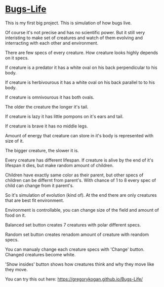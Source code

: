 # [Bugs-Life](https://gregorykogan.github.io/Bugs-Life/)

This is my first big project.
This is simulation of how bugs live.

Of course it's not precise and has no scientific power.
But it still very interisting to make set of creatures and watch of them evolving and interracting with each other
and environment.

There are few specs of every creature. How creature looks highly depends on it specs.

If creature is a predator it has a white oval on his back perpendicular to his body.

If creature is herbivourous it has a white oval on his back parallel to to his body.

If creature is omnivourous it has both ovals.

The older the creature the longer it's tail.

If creature is lazy it has little pompons on it's ears and tail.

If creature is brave it has no middle legs.

Amount of energy that creature can store in it's body is represented with size of it.

The bigger creature, the slower it is.

Every creature has different lifespan. If creature is alive by the end of it's lifespan
it dies, but make random amount of children.

Children have exactly same color as their parent, but other specs of children can be differnt from parent's.
With chance of 1 to 8 every spec of child can change from it parent's.

So it's simulation of evolution (kind of). At the end there are only creatures that are best fit environment.

Environment is controllable, you can change size of the field and amount of food on it.

Balanced set button creates 7 creatures with polar different specs.

Random set button creates renadom amount of creature with reandom specs.

You can manualy change each creature specs with 'Change' button.
Changed creatures become white.

'Show insides' button shows how creatures think and why they move like they move.

You can try this out here: https://gregorykogan.github.io/Bugs-Life/
